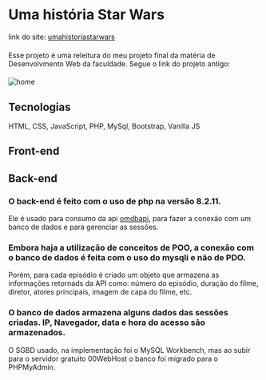  # Uma história Star Wars
 link do site: <a href="https://umahistoriastarwars.000webhostapp.com/" target="_blank">umahistoriastarwars</a>
 ####
 Esse projeto é uma releitura do meu projeto final da matéria de Desenvolvmento Web da faculdade. Segue o link do projeto antigo:
 ####
 ![home](https://github.com/Gustavo-erades/StarWars/assets/108373134/79aa5077-a1e3-4f55-a19f-08e8ded906c0)
 ## Tecnologias 
 HTML, CSS, JavaScript, PHP, MySql, Bootstrap, Vanilla JS 
 ## Front-end
 ## Back-end
 ### O back-end é feito com o uso de php na versão 8.2.11. 
 Ele é usado para consumo da api <a href="https://www.omdbapi.com/">omdbapi</a>, para fazer a conexão com um banco de dados e para gerenciar as sessões.
 ### Embora haja a utilização de conceitos de POO, a conexão com o banco de dados é feita com o uso do mysqli e não de PDO.
 Porém, para cada episódio é criado um objeto que armazena as informações retornads da API como: número do episódio, duração do filme, diretor, atores principais, imagem de capa do filme, etc.
 ###  O banco de dados armazena alguns dados das sessões criadas. IP, Navegador, data e hora do acesso são armazenados.
 O SGBD usado, na implementação foi o MySQL Workbench, mas ao subir para o servidor gratuito 00WebHost o banco foi migrado para o PHPMyAdmin.

  
